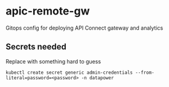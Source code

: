 # apic-remote-gw
Gitops config for deploying API Connect gateway and analytics

## Secrets needed
Replace <password> with something hard to guess

`kubectl create secret generic admin-credentials --from-literal=password=<password> -n datapower`
